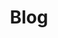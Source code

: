 ---
layout: posts
permalink: /blog/
title: "Blog"
author_profile: true
header:
  image: "/images/1.2.1.24_sequence.jpg"
  height: 50%
---